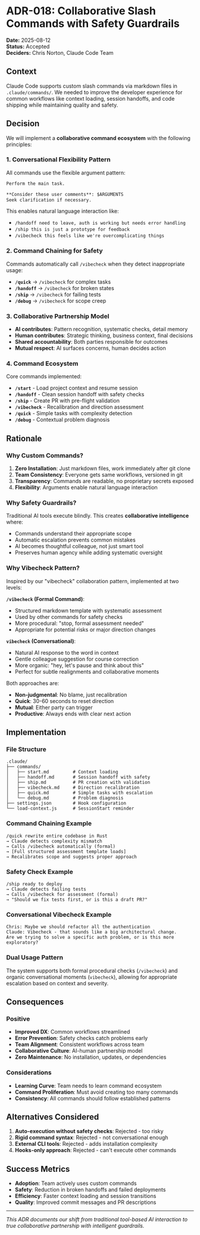 # ADR-018: Collaborative Slash Commands with Safety Guardrails

**Date:** 2025-08-12  
**Status:** Accepted  
**Deciders:** Chris Norton, Claude Code Team  

## Context

Claude Code supports custom slash commands via markdown files in `.claude/commands/`. We needed to improve the developer experience for common workflows like context loading, session handoffs, and code shipping while maintaining quality and safety.

## Decision

We will implement a **collaborative command ecosystem** with the following principles:

### 1. Conversational Flexibility Pattern

All commands use the flexible argument pattern:
```markdown
Perform the main task.

**Consider these user comments**: $ARGUMENTS
Seek clarification if necessary.
```

This enables natural language interaction like:
- `/handoff need to leave, auth is working but needs error handling`
- `/ship this is just a prototype for feedback`
- `/vibecheck this feels like we're overcomplicating things`

### 2. Command Chaining for Safety

Commands automatically call `/vibecheck` when they detect inappropriate usage:

- **`/quick`** → `/vibecheck` for complex tasks
- **`/handoff`** → `/vibecheck` for broken states  
- **`/ship`** → `/vibecheck` for failing tests
- **`/debug`** → `/vibecheck` for scope creep

### 3. Collaborative Partnership Model

- **AI contributes**: Pattern recognition, systematic checks, detail memory
- **Human contributes**: Strategic thinking, business context, final decisions
- **Shared accountability**: Both parties responsible for outcomes
- **Mutual respect**: AI surfaces concerns, human decides action

### 4. Command Ecosystem

Core commands implemented:

- **`/start`** - Load project context and resume session
- **`/handoff`** - Clean session handoff with safety checks
- **`/ship`** - Create PR with pre-flight validation
- **`/vibecheck`** - Recalibration and direction assessment
- **`/quick`** - Simple tasks with complexity detection
- **`/debug`** - Contextual problem diagnosis

## Rationale

### Why Custom Commands?

1. **Zero Installation**: Just markdown files, work immediately after git clone
2. **Team Consistency**: Everyone gets same workflows, versioned in git
3. **Transparency**: Commands are readable, no proprietary secrets exposed
4. **Flexibility**: Arguments enable natural language interaction

### Why Safety Guardrails?

Traditional AI tools execute blindly. This creates **collaborative intelligence** where:

- Commands understand their appropriate scope
- Automatic escalation prevents common mistakes  
- AI becomes thoughtful colleague, not just smart tool
- Preserves human agency while adding systematic oversight

### Why Vibecheck Pattern?

Inspired by our "vibecheck" collaboration pattern, implemented at two levels:

**`/vibecheck` (Formal Command)**:
- Structured markdown template with systematic assessment
- Used by other commands for safety checks
- More procedural: "stop, formal assessment needed"
- Appropriate for potential risks or major direction changes

**`vibecheck` (Conversational)**:
- Natural AI response to the word in context
- Gentle colleague suggestion for course correction
- More organic: "hey, let's pause and think about this"
- Perfect for subtle realignments and collaborative moments

Both approaches are:
- **Non-judgmental**: No blame, just recalibration
- **Quick**: 30-60 seconds to reset direction
- **Mutual**: Either party can trigger
- **Productive**: Always ends with clear next action

## Implementation

### File Structure
```
.claude/
├── commands/
│   ├── start.md         # Context loading
│   ├── handoff.md       # Session handoff with safety
│   ├── ship.md          # PR creation with validation
│   ├── vibecheck.md     # Direction recalibration
│   ├── quick.md         # Simple tasks with escalation
│   └── debug.md         # Problem diagnosis
├── settings.json        # Hook configuration
└── load-context.js      # SessionStart reminder
```

### Command Chaining Example
```
/quick rewrite entire codebase in Rust
→ Claude detects complexity mismatch
→ Calls /vibecheck automatically (formal)
→ [Full structured assessment template loads]
→ Recalibrates scope and suggests proper approach
```

### Safety Check Example  
```
/ship ready to deploy
→ Claude detects failing tests
→ Calls /vibecheck for assessment (formal)
→ "Should we fix tests first, or is this a draft PR?"
```

### Conversational Vibecheck Example
```
Chris: Maybe we should refactor all the authentication
Claude: Vibecheck - that sounds like a big architectural change. 
Are we trying to solve a specific auth problem, or is this more exploratory?
```

### Dual Usage Pattern
The system supports both formal procedural checks (`/vibecheck`) and organic conversational moments (`vibecheck`), allowing for appropriate escalation based on context and severity.

## Consequences

### Positive
- **Improved DX**: Common workflows streamlined
- **Error Prevention**: Safety checks catch problems early
- **Team Alignment**: Consistent workflows across team
- **Collaborative Culture**: AI-human partnership model
- **Zero Maintenance**: No installation, updates, or dependencies

### Considerations
- **Learning Curve**: Team needs to learn command ecosystem
- **Command Proliferation**: Must avoid creating too many commands
- **Consistency**: All commands should follow established patterns

## Alternatives Considered

1. **Auto-execution without safety checks**: Rejected - too risky
2. **Rigid command syntax**: Rejected - not conversational enough  
3. **External CLI tools**: Rejected - adds installation complexity
4. **Hooks-only approach**: Rejected - can't execute other commands

## Success Metrics

- **Adoption**: Team actively uses custom commands
- **Safety**: Reduction in broken handoffs and failed deployments
- **Efficiency**: Faster context loading and session transitions
- **Quality**: Improved commit messages and PR descriptions

---

*This ADR documents our shift from traditional tool-based AI interaction to true collaborative partnership with intelligent guardrails.*